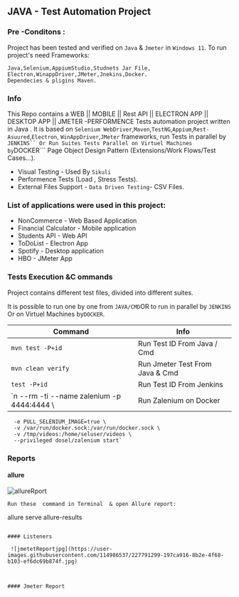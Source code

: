 ## JAVA - Test Automation Project  

### Pre -Conditons :
Project has been tested and verified on `Java` & `Jmeter` in  `Windows 11`.
To run project's need Frameworks:
```
Java,Selenium,AppiumStudio,Studnets Jar File, Electron,WinappDriver,JMeter,Jnekins,Docker.
Dependecies & pligins Maven.

```
### Info
This Repo contains a WEB || MOBILE || Rest API || ELECTRON APP || DESKTOP APP || JMETER -PERFORMENCE  Tests automation project written in Java 
. It is based on ```Selenium WebDriver```,```Maven```,```TestNG```,```Appium```,```Rest-Asuured```,```Electron```,
```WinAppDriver```,```JMeter``` frameworks,
run Tests in parallel by ```JENKINS``
Or Run Suites Tests Parallel on Virtuel Machines by```DOCKER```
Page Object Design Pattern (Extensions/Work Flows/Test Cases...).
* Visual Testing - Used By  ```Sikuli```
* Performence Tests (Load , Stress Tests).
* External Files Support - ```Data Driven Testing```- CSV Files.

### List of applications were used in this project:

*  NonCommerce - Web Based Application 
*  Financial Calculator - Mobile application
*  Students API - Web API 
*  ToDoList - Electron App
*  Spotify - Desktop application
*  HBO - JMeter App



### Tests Execution &C ommands
Project contains different test files, divided into different suites.

It is possible to run one by one from ```JAVA/CMD```OR  to run in parallel by ```JENKINS``` Or on Virtuel Machines by```DOCKER```.

| Command  | Info | 
| ------------- | ------------- |
| `mvn test -P+id`  | Run Test ID From Java / Cmd |
| `mvn clean verify `  | Run Jmeter Test From Java & Cmd |
| `test -P+id`  | Run Test ID From Jenkins |
| `n --rm -ti --name zalenium -p 4444:4444 \ | Run Zalenium on Docker |
      -e PULL_SELENIUM_IMAGE=true \
      -v /var/run/docker.sock:/var/run/docker.sock \
      -v /tmp/videos:/home/seluser/videos \
      --privileged dosel/zalenium start`      



### Reports

#### allure

![allureRport](https://user-images.githubusercontent.com/114986537/227791014-4ad4a9ec-29fc-4bed-bec6-5e75abaa4348.jpg)

```
Run these  command in Terminal  & open Allure report:
```
allure serve allure-results

```

#### Listeners 

 ![jmetetReportjpg](https://user-images.githubusercontent.com/114986537/227791299-197ca916-8b2e-4f68-b103-ef6dc69b874f.jpg)



#### Jmeter Report



